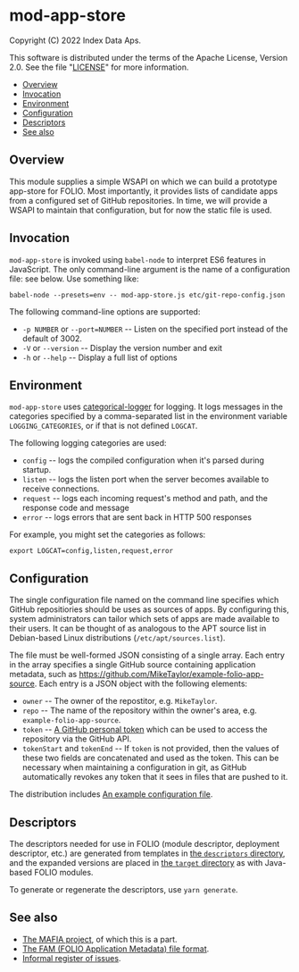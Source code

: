 # mod-app-store

Copyright (C) 2022 Index Data Aps.

This software is distributed under the terms of the Apache License, Version 2.0. See the file "[LICENSE](LICENSE)" for more information.

<!-- md2toc -l 2 README.md -->
* [Overview](#overview)
* [Invocation](#invocation)
* [Environment](#environment)
* [Configuration](#configuration)
* [Descriptors](#descriptors)
* [See also](#see-also)


## Overview

This module supplies a simple WSAPI on which we can build a prototype app-store for FOLIO. Most importantly, it provides lists of candidate apps from a configured set of GitHub repositories. In time, we will provide a WSAPI to maintain that configuration, but for now the static file is used.


## Invocation

`mod-app-store` is invoked using `babel-node` to interpret ES6 features in JavaScript. The only command-line argument is the name of a configuration file: see below. Use something like:

	babel-node --presets=env -- mod-app-store.js etc/git-repo-config.json

The following command-line options are supported:

* `-p NUMBER` or `--port=NUMBER` -- Listen on the specified port instead of the default of 3002.
* `-V` or `--version` -- Display the version number and exit
* `-h` or `--help` -- Display a full list of options


## Environment

`mod-app-store` uses [categorical-logger](https://github.com/openlibraryenvironment/categorical-logger) for logging. It logs messages in the categories specified by a comma-separated list in the environment variable `LOGGING_CATEGORIES`, or if that is not defined `LOGCAT`.

The following logging categories are used:

* `config` -- logs the compiled configuration when it's parsed during startup.
* `listen` -- logs the listen port when the server becomes available to receive connections.
* `request` -- logs each incoming request's method and path, and the response code and message
* `error` -- logs errors that are sent back in HTTP 500 responses

For example, you might set the categories as follows:

	export LOGCAT=config,listen,request,error


## Configuration

The single configuration file named on the command line specifies which GitHub repositiories should be uses as sources of apps. By configuring this, system administrators can tailor which sets of apps are made available to their users. It can be thought of as analogous to the APT source list in Debian-based Linux distributions (`/etc/apt/sources.list`).

The file must be well-formed JSON consisting of a single array. Each entry in the array specifies a single GitHub source containing application metadata, such as https://github.com/MikeTaylor/example-folio-app-source. Each entry is a JSON object with the following elements:

* `owner` -- The owner of the repostitor, e.g. `MikeTaylor`.
* `repo` -- The name of the repository within the owner's area, e.g. `example-folio-app-source`.
* `token` -- [A GitHub personal token](https://docs.github.com/en/authentication/keeping-your-account-and-data-secure/creating-a-personal-access-token) which can be used to access the repository via the GitHub API.
* `tokenStart` and `tokenEnd` -- If `token` is not provided, then the values of these two fields are concatenated and used as the token. This can be necessary when maintaining a configuration in git, as GitHub automatically revokes any token that it sees in files that are pushed to it.

The distribution includes [An example configuration file](etc/git-repo-config.json).


## Descriptors

The descriptors needed for use in FOLIO (module descriptor, deployment descriptor, etc.) are generated from templates in [the `descriptors` directory](descriptors), and the expanded versions are placed in [the `target` directory](target) as with Java-based FOLIO modules.

To generate or regenerate the descriptors, use `yarn generate`.

## See also

* [The MAFIA project](https://github.com/MikeTaylor/mafia), of which this is a part.
* [The FAM (FOLIO Application Metadata) file format](https://github.com/MikeTaylor/mafia/blob/master/doc/folio-app-metadata.md).
* [Informal register of issues](TODO.md).


